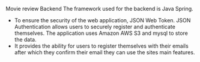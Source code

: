 Movie review Backend 
The framework used for the backend is Java Spring.
- To ensure the security of the web application, JSON Web Token. JSON
Authentication allows users to securely register and authenticate themselves. 
The application uses Amazon AWS S3 and mysql to store the data.
- It provides the ability for users to register themselves with their emails after which they confirm their email they can use the sites main features.
